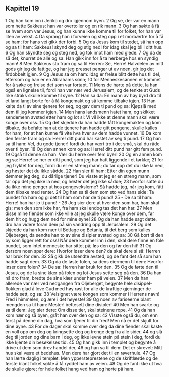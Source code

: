 ## Kapittel 19

1 Og han kom inn i Jeriko og dro igjennom byen.
2 Og se, der var en mann som hette Sakkeus; han var overtoller og en rik mann.
3 Og han søkte å få se hvem som var Jesus, og han kunne ikke komme til for folket, for han var liten av vekst.
4 Da sprang han i forveien og steg opp i et morbærtre for å få se ham; for hans vei gikk der forbi.
5 Og da Jesus kom til stedet, så han opp og sa til ham: Sakkeus! skynd deg og stig ned! for idag skal jeg bli i ditt hus.
6 Og han skyndte seg og steg ned, og tok imot ham med glede.
7 Og da de så det, knurret de alle og sa: Han gikk inn for å ta herberge hos en syndig mann!
8 Men Sakkeus sto fram og sa til Herren: Se, Herre! Halvdelen av mitt gods gir jeg de fattige, og har jeg presset penger ut av noen, gir jeg det firdobbelt igjen.
9 Og Jesus sa om ham: Idag er frelse blitt dette hus til del, ettersom og han er en Abrahams sønn;
10 for Menneskesønnen er kommet for å søke og frelse det som var fortapt.
11 Mens de hørte på dette, la han også en lignelse til, fordi han var nær ved Jerusalem, og de tenkte at Guds rike straks skulle komme til syne.
12 Han sa da: En mann av høy byrd dro til et land langt borte for å få kongemakt og så komme tilbake igjen.
13 Han kalte da ti av sine tjenere for seg, og gav dem ti pund og sa: Kjøpslå med dem til jeg kommer igjen.
14 Men hans landsmenn hatet ham, og skikket sendemenn avsted etter ham og lot si: Vi vil ikke at denne mann skal være konge over oss.
15 Og det skjedde da han hadde fått kongemakten og kom tilbake, da befalte han at de tjenere han hadde gitt pengene, skulle kalles for ham, for at han kunne få vite hva hver av dem hadde vunnet.
16 Da kom den første fram og sa: Herre! ditt pund har kastet av seg ti pund.
17 Og han sa til ham: Vel, du gode tjener! fordi du har vært tro i det små, skal du råde over ti byer.
18 Og den annen kom og sa: Herre! ditt pund har gitt fem pund.
19 Også til denne sa han: Vær du herre over fem byer!
20 Og en annen kom og sa: Herre! se her er ditt pund, som jeg har hatt liggende i et tørklæ;
21 for jeg fryktet for deg, fordi du er en streng mann; du tar opp det du ikke la ned, og høster det du ikke sådde.
22 Han sier til ham: Etter din egen munn dømmer jeg deg, du dårlige tjener! Du visste at jeg er en streng mann, som tar opp det jeg ikke la ned, og høster det jeg ikke sådde;
23 hvorfor satte du da ikke mine penger ut hos pengevekslerne? Så hadde jeg, når jeg kom, fått dem tilbake med renter.
24 Og han sa til dem som sto ved hans side: Ta pundet fra ham og gi det til ham som har de ti pund!
25 - De sa til ham: Herre! han har jo ti pund! -
26 Jeg sier dere at hver den som har, ham skal gis; men den som ikke har, fra ham skal endog tas det han har.
27 Men disse mine fiender som ikke ville at jeg skulle være konge over dem, før dem hit og hugg dem ned for mine øyne!
28 Og da han hadde sagt dette, dro han videre foran dem på sin vandring opp til Jerusalem.
29 Og det skjedde da han kom nær til Betfage og Betania, til det berg som kalles Oljeberget, da sendte han to av sine disipler avsted og sa:
30 Gå bort til den by som ligger rett for oss! Når dere kommer inn i den, skal dere finne en fole bundet, som intet menneske har sittet på; løs den og før den hit!
31 Og dersom noen spør dere: Hvorfor løser dere den? da skal dere si så: Herren har bruk for den.
32 Så gikk de utsendte avsted, og de fant det så som han hadde sagt dem.
33 Og da de løste folen, sa dens eiermenn til dem: Hvorfor løser dere folen?
34 De sa: Herren har bruk for den.
35 Og de førte den til Jesus, og de la sine klær på folen og lot Jesus sette seg på den.
36 Da han nå dro fram, bredte de sine klær under ham på veien.
37 Men da han allerede var nær ved nedgangen fra Oljeberget, begynte hele disippel-flokken glad å love Gud med høy røst for alle de kraftige gjerninger de hadde sett, og sa:
38 Velsignet være kongen som kommer i Herrens navn! Fred i himmelen, og ære i det høyeste!
39 Og noen av fariseerne blant mengden sa til ham: Mester! irettesett dine disipler!
40 Men han svarte og sa til dem: Jeg sier dere: Om disse tier, skal steinene rope.
41 Og da han kom nær og så byen, gråt han over den og sa:
42 Visste også du, om enn først på denne din dag, hva som tjener til din fred! Men nå er det skjult for dine øyne.
43 For de dager skal komme over deg da dine fiender skal kaste en voll opp om deg og kringsette deg og trenge deg fra alle sider,
44 og slå deg til jorden og dine barn i deg, og ikke levne stein på stein i deg, fordi du ikke kjente din besøkelses tid.
45 Og han gikk inn i templet og begynte å drive ut dem som drev handel der,
46 og han sa til dem: Det er skrevet: Mitt hus skal være et bedehus. Men dere har gjort det til en røverhule.
47 Og han lærte daglig i templet. Men yppersteprestene og de skriftlærde og de første blant folket søkte å få ryddet ham av veien.
48 Og de fant ikke ut hva de skulle gjøre; for hele folket hang ved ham og hørte på ham.

